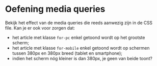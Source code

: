 # Oefening media queries

Bekijk het effect van de media queries die reeds aanwezig zijn in de CSS file. Kan je er ook voor zorgen dat:
* het article met klasse `for-pc` enkel getoond wordt op het grootste scherm;
* het article met klasse `for-mobile` enkel getoond wordt op schermen tussen 380px en 380px breed (tablet en smartphone);
* indien het scherm nóg kleiner is dan 380px, je geen van beide toont?

